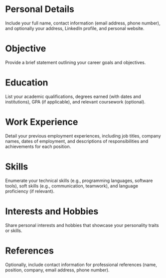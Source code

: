 # Personal Details

Include your full name, contact information (email address, phone number), and optionally your address, LinkedIn profile, and personal website.

# Objective

Provide a brief statement outlining your career goals and objectives.

# Education

List your academic qualifications, degrees earned (with dates and institutions), GPA (if applicable), and relevant coursework (optional).

# Work Experience

Detail your previous employment experiences, including job titles, company names, dates of employment, and descriptions of responsibilities and achievements for each position.

# Skills

Enumerate your technical skills (e.g., programming languages, software tools), soft skills (e.g., communication, teamwork), and language proficiency (if relevant).

# Interests and Hobbies

Share personal interests and hobbies that showcase your personality traits or skills.

# References

Optionally, include contact information for professional references (name, position, company, email address, phone number).